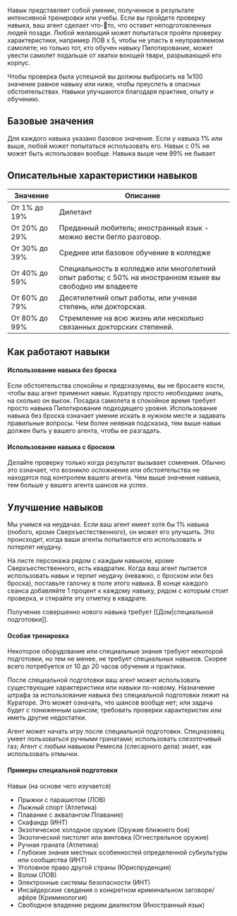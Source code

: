 Навык представляет собой умение, полученное в результате интенсивной тренировки или учебы. Если вы пройдете проверку навыка, ваш агент сделает что-то, что оставит неподготовленных людей позади. Любой желающий может попытаться пройти проверку характеристики, например ЛОВ x 5, чтобы не упасть в неуправляемом самолете; но только тот, кто обучен навыку Пилотирование, может увести самолет подальше от хватки воющей твари, разрывающей его корпус.

Чтобы проверка была успешной вы должны выбросить на 1к100 значение равное навыку или ниже, чтобы преуспеть в опасных обстоятельствах. Навыки улучшаются благодаря практике, опыту и обучению.

## Базовые значения

Для каждого навыка указано базовое значение. Если у навыка 1% или выше, любой может попытаться использовать его. Навык с 0% не может быть использован вообще. Навыка выше чем 99% не бывает


## Описательные характеристики навыков

| Значение      | Описание                                                                                                 |
| ------------- | -------------------------------------------------------------------------------------------------------- |
| От 1% до 19%  | Дилетант                                                                                                 |
| От 20% до 29% | Преданный любитель; иностранный язык - можно вести бегло разговор.                                       |
| От 30% до 39% | Среднее или базовое обучение в колледже                                                                  |
| От 40% до 59% | Специальность в колледже или многолетний опыт работы; с 50% на иностранном языке вы свободно им владеете |
| От 60% до 79% | Десятилетний опыт работы, или ученая степень, или докторская.                                            |
| От 80% до 99% | Стремление на всю жизнь или несколько связанных докторских степеней.                                     |
## Как работают навыки

#### Использование навыка без броска

Если обстоятельства спокойны и предсказуемы, вы не бросаете кости, чтобы ваш агент применил навык. Куратору просто необходимо знать, на сколько он высок. Посадка самолета в спокойное время требует просто навыка Пилотирование подходящего уровня. Использование навыка без броска означает умение искать в нужном месте и задавать правильные вопросы. Чем более неявная подсказка, тем выше навык должен быть у вашего агента, чтобы ее разгадать.
#### Использование навыка с броском

Делайте проверку только когда результат вызывает сомнения. Обычно это означает, что возникло осложнение или обстоятельства не находятся под контролем вашего агента. Чем выше значение навыка, тем больше у вашего агента шансов на успех.
## Улучшение навыков

Мы учимся на неудачах. Если ваш агент имеет хотя бы 1% навыка (любого, кроме Сверхъестественного), он может его улучшить. Это происходит, когда ваши агенты попытаются его использовать и потерпят неудачу.

На листе персонажа рядом с каждым навыком, кроме Сверхъестественного, есть квадратик. Когда ваш агент пытается использовать навык и терпит неудачу (неважно, с броском или без броска), поставьте галочку в поле этого навыка. В конце каждого сеанса добавляйте 1 процент к каждому навыку, рядом с которым стоит проверка, и стирайте эту отметку в квадрате.

Получение совершенно нового навыка требует [[Дом|специальной подготовки]].
#### Особая тренировка

Некоторое оборудование или специальные знания требуют некоторой подготовки, но тем не менее, не требует специальных навыков. Скорее всего потребуется от 10 до 20 часов обучения и практики. 

После специальной подготовки ваш агент может использовать существующие характеристики или навыки по-новому. Назначение штрафа за использование навыка без специальной подготовки лежит на Кураторе. Это может означать, что шансов вообще нет; или задача будет с пониженным шансом; требовать проверки характеристик или иметь другие недостатки. 

Агент может начать игру после специальной подготовки. Спецназовец умеет пользоваться ручными гранатами; использовать слезоточивый газ; Агент с любым навыком Ремесла (слесарного дела) знает, как использовать отмычки.

#### Примеры специальной подготовки

Навык (на основе чего изучается) 
- Прыжки с парашютом (ЛОВ)
- Лыжный спорт (Атлетика)
- Плавание с аквалангом Плавание)
- Скафандр (ИНТ)
- Экзотическое холодное оружие (Оружие ближнего боя)
- Экзотический пистолет или винтовка (Огнестрельное оружие)
- Ручная граната (Атлетика)
- Глубокие знания местных особенностей определенной субкультуры или сообщества (ИНТ)
- Уголовное право другой страны (Юриспруденция)
- Взлом (ЛОВ)
- Электронные системы безопасности (ИНТ)
- Инсайдерские сведения о конкретном криминальном заговоре/афёре (Криминология)
- Свободное владение редким диалектом (Иностранный язык)